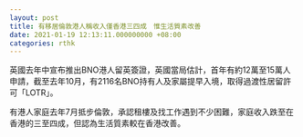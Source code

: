 ```yaml
---
layout: post
title: 有移居倫敦港人稱收入僅香港三四成　惟生活質素改善
date: 2021-01-19 12:13:11.000000000 +08:00
categories: rthk
---
```


英國去年中宣布推出BNO港人留英簽證，英國當局估計，首年有約12萬至15萬人申請，截至去年10月，有2116名BNO持有人及家屬提早入境，取得過渡性居留許可「LOTR」。

有港人家庭去年7月抵步倫敦，承認租樓及找工作遇到不少困難，家庭收入跌至在香港的三至四成，但認為生活質素較在香港改善。
